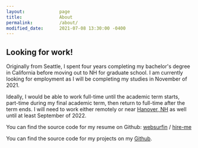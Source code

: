 ```yaml
---
layout:             page
title:              About
permalink:          /about/
modified_date:      2021-07-08 13:30:00 -0400
---
```

## Looking for work!
Originally from Seattle, I spent four years completing my bachelor's degree in California before 
moving out to NH for graduate school. I am currently looking for employment as I will be completing
my studies in November of 2021. 

Ideally, I would be able to work full-time until the academic term starts, part-time during my 
final academic term, then return to full-time after the term ends. I will need to work either 
remotely or near 
[Hanover, NH](https://www.google.com/maps/d/embed?mid=17CjOoKyKoYhu9KP5Ru1QmxcKKgM) as well until
at least September of 2022.

You can find the source code for my resume on Github:
[websurfin][githome] /
[hire-me](https://github.com/websurfin/hire-me)

You can find the source code for my projects on my [Github][githome].

[githome]: https://github.com/websurfin
